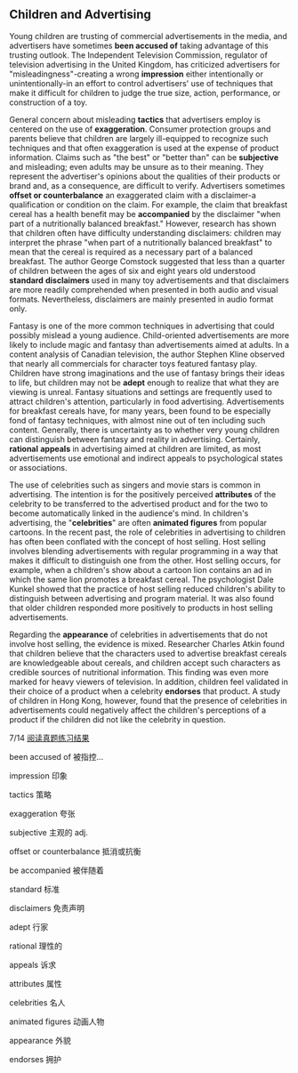 ## Children and Advertising

Young children are trusting of commercial advertisements in the media, and advertisers have sometimes **been accused of** taking advantage of this trusting outlook. The Independent Television Commission, regulator of television advertising in the United Kingdom, has criticized advertisers for "misleadingness"-creating a wrong **impression** either intentionally or unintentionally-in an effort to control advertisers' use of techniques that make it difficult for children to judge the true size, action, performance, or construction of a toy.

General concern about misleading **tactics** that advertisers employ is centered on the use of **exaggeration**. Consumer protection groups and parents believe that children are largely ill-equipped to recognize such techniques and that often exaggeration is used at the expense of product information. Claims such as "the best" or "better than" can be **subjective** and misleading; even adults may be unsure as to their meaning. They represent the advertiser's opinions about the qualities of their products or brand and, as a consequence, are difficult to verify. Advertisers sometimes **offset or counterbalance** an exaggerated claim with a disclaimer-a qualification or condition on the claim. For example, the claim that breakfast cereal has a health benefit may be **accompanied** by the disclaimer "when part of a nutritionally balanced breakfast." However, research has shown that children often have difficulty understanding disclaimers: children may interpret the phrase "when part of a nutritionally balanced breakfast" to mean that the cereal is required as a necessary part of a balanced breakfast. The author George Comstock suggested that less than a quarter of children between the ages of six and eight years old understood **standard** **disclaimers** used in many toy advertisements and that disclaimers are more readily comprehended when presented in both audio and visual formats. Nevertheless, disclaimers are mainly presented in audio format only.

Fantasy is one of the more common techniques in advertising that could possibly mislead a young audience. Child-oriented advertisements are more likely to include magic and fantasy than advertisements aimed at adults. In a content analysis of Canadian television, the author Stephen Kline observed that nearly all commercials for character toys featured fantasy play. Children have strong imaginations and the use of fantasy brings their ideas to life, but children may not be **adept** enough to realize that what they are viewing is unreal. Fantasy situations and settings are frequently used to attract children's attention, particularly in food advertising. Advertisements for breakfast cereals have, for many years, been found to be especially fond of fantasy techniques, with almost nine out of ten including such content. Generally, there is uncertainty as to whether very young children can distinguish between fantasy and reality in advertising. Certainly, **rational** **appeals** in advertising aimed at children are limited, as most advertisements use emotional and indirect appeals to psychological states or associations.

The use of celebrities such as singers and movie stars is common in advertising. The intention is for the positively perceived **attributes** of the celebrity to be transferred to the advertised product and for the two to become automatically linked in the audience's mind. In children's advertising, the "**celebrities**" are often **animated figures** from popular cartoons. In the recent past, the role of celebrities in advertising to children has often been conflated with the concept of host selling. Host selling involves blending advertisements with regular programming in a way that makes it difficult to distinguish one from the other. Host selling occurs, for example, when a children's show about a cartoon lion contains an ad in which the same lion promotes a breakfast cereal. The psychologist Dale Kunkel showed that the practice of host selling reduced children's ability to distinguish between advertising and program material. It was also found that older children responded more positively to products in host selling advertisements.

Regarding the **appearance** of celebrities in advertisements that do not involve host selling, the evidence is mixed. Researcher Charles Atkin found that children believe that the characters used to advertise breakfast cereals are knowledgeable about cereals, and children accept such characters as credible sources of nutritional information. This finding was even more marked for heavy viewers of television. In addition, children feel validated in their choice of a product when a celebrity **endorses** that product. A study of children in Hong Kong, however, found that the presence of celebrities in advertisements could negatively affect the children's perceptions of a product if the children did not like the celebrity in question.

7/14 [阅读真题练习结果](https://toefl.kmf.com/reading/result/165785405495321968)

been accused of                    被指控...

impression                       印象

tactics                                       策略

exaggeration                         夸张

subjective                            主观的 adj.

offset or counterbalance                抵消或抗衡

be accompanied                 被伴随着

standard                      标准

disclaimers                         免责声明

adept                     行家

rational                         理性的

appeals                         诉求

attributes                         属性

celebrities                        名人

animated figures            动画人物

appearance                    外貌

endorses                           拥护
